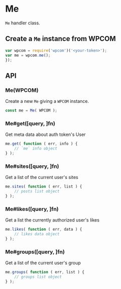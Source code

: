 # Me

`Me` handler class.

## Create a `Me` instance from WPCOM

```js
var wpcom = require('wpcom')('<your-token>');
var me = wpcom.me();
});
```

## API

### Me(WPCOM)

Create a new `Me` giving a `WPCOM` instance.

```js
const me = Me( WPCOM );
```

### Me#get([query, ]fn)

Get meta data about auth token's User

```js
me.get( function ( err, info ) {
	// `me` info object
} );
```

### Me#sites([query, ]fn)

Get a list of the current user's sites

```js
me.sites( function ( err, list ) {
	// posts list object
} );
```

### Me#likes([query, ]fn)

Get a list the currently authorized user's likes

```js
me.likes( function ( err, data ) {
	// likes data object
} );
```

### Me#groups([query, ]fn)

Get a list of the current user's group

```js
me.groups( function ( err, list ) {
	// groups list object
} );
```
